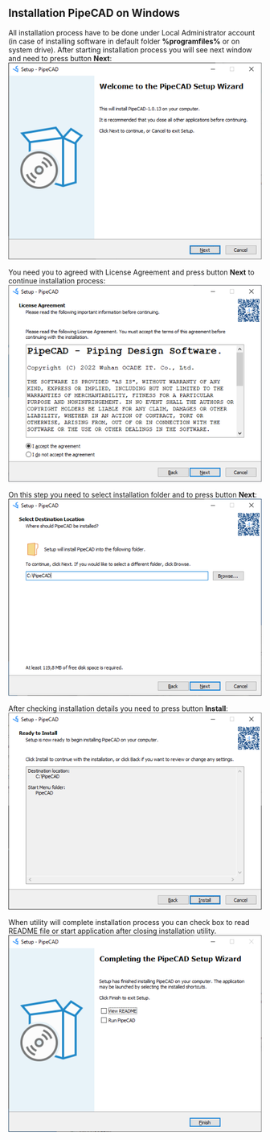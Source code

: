 ## Installation PipeCAD on Windows 
All installation process have to be done under Local Administrator account (in case of installing software in default folder **%programfiles%** or on system drive).
After starting installation process you will see next window and need to press button **Next**: 
![001](../../images/installation_windows_001.png)

You need you to agreed with License Agreement and press button **Next** to continue installation process:
![002](../../images/installation_windows_002.png)

On this step you need to select installation folder and to press button **Next**:
![003](../../images/installation_windows_003.png)

After checking installation details you need to press button **Install**:
![004](../../images/installation_windows_004.png)

When utility will complete installation process you can check box to read README file or start application after closing installation utility.   
![005](../../images/installation_windows_005.png)
